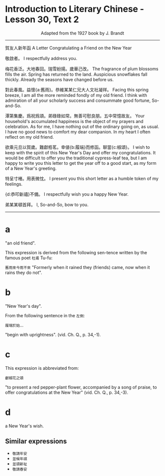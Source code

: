 # Introduction to Literary Chinese - Lesson 30, Text 2

<center>Adapted from the 1927 book by J. Brandt</center>

---

賀友人新年函
A Letter Congratulating a Friend on the New Year

敬啟者。
I respectfully address you.

梅花香泛。大地春回。瑞雪紛揚。歲華己改。
The fragrance of plum blossoms fills the air. Spring has returned to the land. Auspicious snowflakes fall thickly. Already the seasons have changed before us.

對此春風。益懷{a:舊雨}。恭維某某仁兄大人文社凝祥。
Facing this spring breeze, I am all the more reminded fondly of my old friend. I think with admiration of all your scholarly success and consummate good fortune, So-and-So.

潭第集慶。爲祝爲頌。弟碌碌如常。無善可慰良朋。五中常憶故友。
Your household's accumulated happiness is the object of my prayers and celebration. As for me, I have nothing out of the ordinary going on, as usual. I have no good news to comfort my dear companion. In my heart I often reflect on my old friend.

欲乘元旦以賀歲。難獻栢茗。幸値{b:履端}而修函。聊當{c:椒頌}。
I wish to keep with the spirit of this New Year's Day and offer my congratulations. It would be difficult to offer you the traditional cypress-leaf tea, but I am happy to write you this letter to get the year off to a good start, as my form of a New Year's greeting.

特呈寸楮。用表微忱。
I present you this short letter as a humble token of my feelings.

{d:恭叩新禧}不備。
I respectfully wish you a happy New Year.

弟某某頓首拜。
I, So-and-So, bow to you.

---

# a

"an old friend".

This expression is derived from the following sen-tence written by the famous poet `杜甫` Tu-fu:

`舊雨來今雨不來`
"Formerly when it rained they (friends) came, now when it rains they do not".

# b

"New Year's day".

From the following sentence in the `左側`:

`履端於始`…

"begin with uprightness". (vid. Ch. Q., p. 34,-1).

# c

This expression is abbreviated from:

`獻椒花之頌`

"to present a red pepper-plant flower, accompanied by a song of praise, to offer congratulations at the New Year" (vid. Ch. Q., p. 34,-3).

# d

a New Year's wish.

## Similar expressions

- `敬請年安`
- `並候年祺`
- `並頌新祉`
- `敬請春安`
